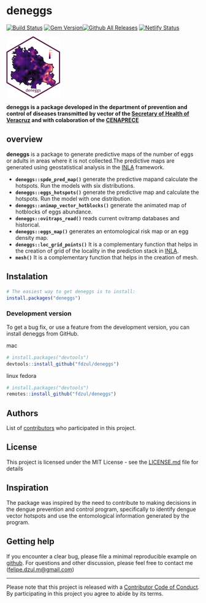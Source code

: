 
<!-- README.md is generated from README.Rmd. Please edit that file -->

# **deneggs**

[![Build
Status](https://travis-ci.org/pages-themes/cayman.svg?branch=master)](https://travis-ci.org/pages-themes/cayman)
[![Gem
Version](https://badge.fury.io/rb/jekyll-theme-cayman.svg)](https://badge.fury.io/rb/jekyll-theme-cayman)[![Github
All
Releases](https://img.shields.io/github/downloads/fdzul/deneggs/total.svg)]()
[![Netlify
Status](https://api.netlify.com/api/v1/badges/40ecc871-b296-4dfd-8aa4-daa706355330/deploy-status)](https://app.netlify.com/sites/chic-shortbread-cffbbf/deploys)

<img align="center" src="man/figures/logo.png" alt="logo" width="140">

**deneggs is a package developed in the department of prevention and
control of diseases transmitted by vector of the [Secretary of Health of
Veracruz](https://www.ssaver.gob.mx/) and with colaboration of the
[CENAPRECE](https://www.gob.mx/salud/cenaprece)**

## **overview**

**deneggs** is a package to generate predictive maps of the number of
eggs or adults in areas where it is not collected.The predictive maps
are generated using geostatistical analysis in the
[INLA](http://www.r-inla.org/) framework.

- **`deneggs::spde_pred_map()`** generate the predictive mapand
  calculate the hotspots. Run the models with six distributions.
- **`deneggs::eggs_hotspots()`** generate the predictive map and
  calculate the hotspots. Run the model with one distribution.
- **`deneggs::animap_vector_hotblocks()`** generate the animated map of
  hotblocks of eggs abundance.
- **`deneggs::ovitraps_read()`** reads current ovitramp databases and
  historical.
- **`deneggs::eggs_map()`** generates an entomological risk map or an
  egg density map.
- **`deneggs::loc_grid_points()`** It is a complementary function that
  helps in the creation of grid of the locality in the prediction stack
  in [INLA](http://www.r-inla.org/).
- **`mesh()`** It is a complementary function that helps in the creation
  of mesh.

## Instalation

``` r
# The easiest way to get deneggs is to install:
install.packages("deneggs")
```

### Development version

To get a bug fix, or use a feature from the development version, you can
install deneggs from GitHub.

mac

``` r
# install.packages("devtools")
devtools::install_github("fdzul/deneggs")
```

linux fedora

``` r
# install.packages("devtools")
remotes::install_github("fdzul/deneggs")
```

## Authors

List of [contributors](https://github.com/fdzul/deneggs/contributors)
who participated in this project.

## License

This project is licensed under the MIT License - see the
[LICENSE.md](LICENSE.md) file for details

## Inspiration

The package was inspired by the need to contribute to making decisions
in the dengue prevention and control program, specifically to identify
dengue vector hotspots and use the entomological information generated
by the program.

## Getting help

If you encounter a clear bug, please file a minimal reproducible example
on [github](https://github.com/fdzul/deneggs/issues). For questions and
other discussion, please feel free to contact me
(<felipe.dzul.m@gmail.com>)

------------------------------------------------------------------------

Please note that this project is released with a [Contributor Code of
Conduct](https://dplyr.tidyverse.org/CODE_OF_CONDUCT). By participating
in this project you agree to abide by its terms.
